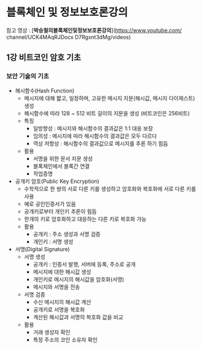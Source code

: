 # 블록체인 및 정보보호론강의

참고 영상 : [**박승철의블록체인및정보보호론강의**](https://www.youtube.com/
channel/UCK4MAqRJDocx
D7Rgxnt3dMg/videos)



## 1강 비트코인 암호 기초

### 보안 기술의 기초

- 해시함수(Hash Function)
  - 메시지에 대해 짧고, 일정하며, 고유한 메시지 지문(해시값, 메시지 다이제스트)생성
  - 해시함수에 따라 128 ~ 512 비트 길이의 지문을 생성 (비트코인은 256비트)
  - 특징
    - 일방향성 : 메시지와 해시함수의 결과값은 1:1 대응 보장
    - 임의성 : 메시지에 따라 해시함수의 결과값은 모두 다르다
    - 역상 저항성 : 해시함수의 결과값으로 메시지를 추론 하기 힘듬
  - 활용
    - 서명을 위한 문서 지문 생성
    - 블록체인에서 블록간 연결
    - 작업증명
- 공개키 암호(Public Key Encryption)
  - 수학적으로 한 쌍의 서로 다른 키를 생성하고 암호화와 복호화에 서로 다른 키를 사용
  - 예로 공인인증서가 있음
  - 공개키로부터 개인키 추론이 힘듬
  - 한개의 키로 암호화하고 대응하는 다른 키로 복호화 가능
  - 활용
    - 공개키 : 주소 생성과 서명 검증
    - 개인키 : 서명 생성
- 서명(Digital Signature)
  - 서명 생성
    - 공개키 : 인증서 발행, 서버에 등록, 주소로 공개
    - 메시지에 대한 해시값 생성
    - 개인키로 메시지의 해시값을 암호화(서명)
    - 메시지와 서명을 전송
  - 서명 검증
    - 수신 메시지의 해시값 계산
    - 공개키로 서명을 복호화
    - 계산된 해시값과 서명의 복호화 값을 비교
  - 활용
    - 거래 생성자 확인
    - 특정 주소의 코인 소유자 확인
